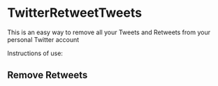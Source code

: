 # TwitterRetweetTweets
This is an easy way to remove all your Tweets and Retweets from your personal Twitter account

Instructions of use:
## Remove Retweets
